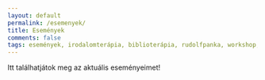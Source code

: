 ```yaml
---
layout: default
permalink: /esemenyek/
title: Események
comments: false
tags: események, irodalomterápia, biblioterápia, rudolfpanka, workshop, csoport
---
```


Itt találhatjátok meg az aktuális eseményeimet! 